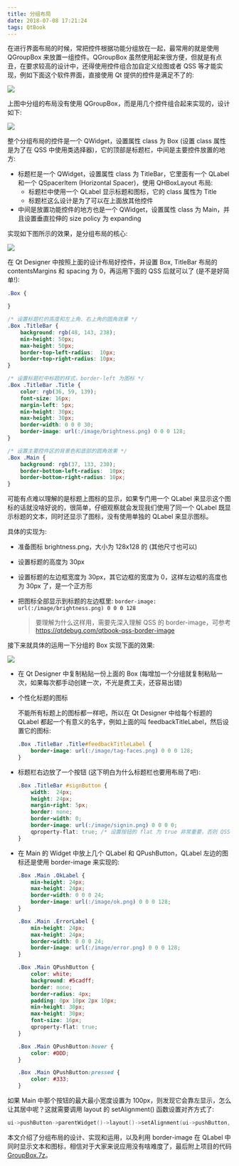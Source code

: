 ```yaml
---
title: 分组布局
date: 2018-07-08 17:21:24
tags: QtBook
---
```


在进行界面布局的时候，常把控件根据功能分组放在一起，最常用的就是使用 QGroupBox 来放置一组控件。QGroupBox 虽然使用起来很方便，但就是有点丑，在要求较高的设计中，还得使用控件组合加自定义绘图或者 QSS 等才能实现，例如下面这个软件界面，直接使用 Qt 提供的控件是满足不了的:

![](/img/qtbook/custom-widget/group-effect.png)

上图中分组的布局没有使用 QGroupBox，而是用几个控件组合起来实现的，设计如下:

![](/img/qtbook/custom-widget/group-design.png)

<!--more-->

整个分组布局的控件是一个 QWidget，设置属性 class 为 Box (设置 class 属性是为了在 QSS 中使用类选择器)，它的顶部是标题栏，中间是主要控件放置的地方:

* 标题栏是一个 QWidget，设置属性 class 为 TitleBar，它里面有一个 QLabel 和一个 QSpacerItem (Horizontal Spacer)，使用 QHBoxLayout 布局:
  * 标题栏中使用一个 QLabel 显示标题和图标，它的 class 属性为 Title
  * 标题栏这么设计是为了可以在上面放其他控件
* 中间是放置功能控件的地方也是一个 QWidget，设置属性 class 为 Main，并且设置垂直拉伸的 size policy 为 expanding

实现如下图所示的效果，是分组布局的核心:

![](/img/qtbook/custom-widget/group-1.png)

在 Qt Designer 中按照上面的设计布局好控件，并设置 Box, TitleBar 布局的 contentsMargins 和 spacing 为 0，再运用下面的 QSS 后就可以了 (是不是好简单!):

```css
.Box {

}

/* 设置标题栏的高度和左上角、右上角的圆角效果 */
.Box .TitleBar {
    background: rgb(48, 143, 238);
    min-height: 50px;
    max-height: 50px;
    border-top-left-radius:  10px;
    border-top-right-radius: 10px;
}

/* 设置标题栏中标题的样式，border-left 为图标 */
.Box .TitleBar .Title {
    color: rgb(36, 59, 139);
    font-size: 16px;
    margin-left: 5px;
    min-height: 30px;
    max-height: 30px;
    border-width: 0 0 0 30;
    border-image: url(:/image/brightness.png) 0 0 0 128;
}

/* 设置主要控件区的背景色和底部的圆角效果 */
.Box .Main {
    background: rgb(37, 133, 230);
    border-bottom-left-radius:  10px;
    border-bottom-right-radius: 10px;
}
```

可能有点难以理解的是标题上图标的显示，如果专门用一个 QLabel 来显示这个图标的话就没啥好说的，很简单，仔细观察就会发现我们使用了同一个 QLabel 既显示标题的文本，同时还显示了图标，没有使用单独的 QLabel 来显示图标。

具体的实现为:

* 准备图标 brightness.png，大小为 128x128 的 (其他尺寸也可以)

* 设置标题的高度为 30px

* 设置标题的左边框宽度为 30px，其它边框的宽度为 0，这样左边框的高度也为 30px 了，是一个正方形

* 把图标全部显示到标题的左边框里: `border-image: url(:/image/brightness.png) 0 0 0 128` 

  > 要理解为什么这样用，需要先深入理解 QSS 的 border-image，可参考 <https://qtdebug.com/qtbook-qss-border-image>

接下来就具体的运用一下分组的 Box 实现下面的效果:

![](/img/qtbook/custom-widget/group-2.png)

* 在 Qt Designer 中复制粘贴一份上面的 Box (每增加一个分组就复制粘贴一次，如果每次都手动创建一次，不光是费工夫，还容易出错)

* 个性化标题的图标

  不能所有标题上的图标都一样吧，所以在 Qt Designer 中给每个标题的 QLabel 都起一个有意义的名字，例如上面的叫 feedbackTitleLabel，然后设置它的图标: 

  ```css
  .Box .TitleBar .Title#feedbackTitleLabel {
      border-image: url(:/image/tag-faces.png) 0 0 0 128;
  }
  ```

* 标题栏右边放了一个按钮 (这下明白为什么标题栏也要用布局了吧):

  ```css
  .Box .TitleBar #signButton {
      width:  24px;
      height: 24px;
      margin-right: 5px;
      border: none;
      border-width: 0;
      border-image: url(:/image/signin.png) 0 0 0 0;
      qproperty-flat: true; /* 设置按钮的 flat 为 true 非常重要，否则 QSS 的效果就不会非常完美 */
  }
  ```

* 在 Main 的 Widget 中放上几个 QLabel 和 QPushButton，QLabel 左边的图标还是使用 border-image 来实现的:

  ```css
  .Box .Main .OkLabel {
      min-height: 24px;
      max-height: 24px;
      border-width: 0 0 0 24;
      border-image: url(:/image/ok.png) 0 0 0 128;
  }
  
  .Box .Main .ErrorLabel {
      min-height: 24px;
      max-height: 24px;
      border-width: 0 0 0 24;
      border-image: url(:/image/error.png) 0 0 0 128;
  }
  
  .Box .Main QPushButton {
      color: white;
      background: #5cadff;
      border: none;
      border-radius: 4px;
      padding: 0px 10px 2px 10px;
      min-height: 30px;
      max-height: 30px;
      font-size: 16px;
      qproperty-flat: true;
  }
  
  .Box .Main QPushButton:hover {
      color: #DDD;
  }
  
  .Box .Main QPushButton:pressed {
      color: #333;
  }
  ```

如果 Main 中那个按钮的最大最小宽度设置为 100px，则发现它会靠左显示，怎么让其居中呢？这就需要调用 layout 的 setAlignment() 函数设置对齐方式了:

```cpp
ui->pushButton->parentWidget()->layout()->setAlignment(ui->pushButton, Qt::AlignCenter);
```

本文介绍了分组布局的设计、实现和运用，以及利用 border-image 在 QLabel 中同时显示文本和图标，相信对于大家来说应用没有啥难度了，最后附上项目的代码 [GroupBox.7z](/download/GroupBox.7z)。